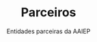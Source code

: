---
title: Parceiros
subtitle: Entidades parceiras da AAIEP
hero_image: /assets/images/backgrounds/bg-ucp-garden.jpg
hero_darken: true
hero_link: /institucional/sobre/
hero_link_text: Descobre Mais
show_sidebar: false
layout: parceria-hub
---